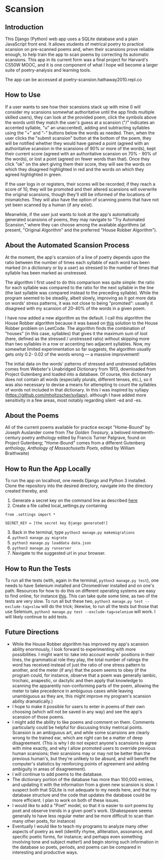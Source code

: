# Scansion

## Introduction

This Django (Python) web app uses a SQLite database and a plain JavaScript front end. It allows students of metrical poetry to practice scansion on pre-scanned poems and, when their scansions prove reliable enough, to help train the app to scan poems by correcting its automatic scansions. This app in its current form was a final project for Harvard's CS50W MOOC, and it is one component of what I hope will become a larger suite of poetry-analysis and learning tools.

The app can be accessed at poetry-scansion.hathaway2010.repl.co

## How to Use

 If a user wants to see how their scansions stack up with mine (I will consider my scansions somewhat authoritative until the app finds multiple skilled users), they can look at the provided poem, click the symbols above the words until they match the user's guess at a scansion ("/" indicates an accented syllable, "u" an unaccented), adding and subtracting syllables using the "+" and "-" buttons below the words as needed. Then, when the user clicks the "submit scansion" button at the bottom of the poem, they will be notified whether they would have gained a point (agreed with an authoritative scansion in the scansions of 90% or more of the words), kept their current score (agreed with an authoritative scansion on 70% - 90% of the words), or lost a point (agreed on fewer words than that). Once they click "ok" on the alert giving them their score, they will see the words on which they disagreed highlighted in red and the words on which they agreed highlighted in green.

 If the user logs in or registers, their scores will be recorded; if they reach a score of 10, they will be promoted and their altered scansions will overwrite the original scansions, though they'll still be informed of the locations of mismatches. They will also have the option of scanning poems that have not yet been scanned by a human (if any exist).

 Meanwhile, if the user just wants to look at the app's automatically generated scansions of poems, they may navigate to "Try Automated Scansion," where they can choose among the available algorithms (at present, "Original Algorithm" and the preferred "House Robber Algorithm").

## About the Automated Scansion Process

At the moment, the app's scansion of a line of poetry depends upon the ratio between the number of times each syllable of each word has been marked (in a dictionary or by a user) as stressed to the number of times that syllable has been marked as unstressed.

The algorithm I first used to do this comparison was quite simple: the ratio for each syllable was compared to the ratio for the next syllable in the line (the last syllable was compared instead to the preceding syllable). While the program seemed to be steadily, albeit slowly, improving as it got more data on words' stress patterns, it was not close to being "promoted": usually it disagreed with my scansion of 20-40% of the words in a given poem.

I have now added a new algorithm as the default. I call this algorithm the House Robber algorithm because it was based on [this](https://leetcode.com/problems/house-robber/discuss/156523/From-good-to-great.-How-to-approach-most-of-DP-problems) solution to the House Robber problem on LeetCode. The algorithm finds the combination of "houses" (in this case, syllables) that gives it the maximum sum of loot (here, defined as the stressed / unstressed ratio) without skipping more than two syllables in a row or accenting two adjacent syllables. Now, my somewhat limited experimentation so far suggests, the algorithm usually gets only 0.2- 0.02 of the words wrong — a massive improvement!


The initial data on the words' patterns of stressed and unstressed syllables comes from Webster's Unabridged Dictionary from 1913, downloaded from Project Gutenberg and loaded into a database. Of course, this dictionary does not contain all words (especially plurals, different tenses, etc.), so it was also necessary to devise a means for attempting to count the syllables of words not included in that dictionary. In this I was inspired by syllapy (https://github.com/mholtzscher/syllapy), although I have added more sensitivity in a few areas, most notably regarding silent -ed and -es.

## About the Poems

All of the current poems available for practice except "Home-Bound" by Joseph Auslander come from *The Golden Treasury*, a beloved nineteenth-century poetry anthology edited by Francis Turner Palgrave, found on Project Gutenberg; "Home-Bound" comes from a different Gutenberg anthology, *Anthology of Massachusetts Poets*, edited by William Braithwaite)

## How to Run the App Locally
To run the app on localhost, one needs Django and Python 3 installed. Clone the repository into the desired directory, navigate into the directory created thereby, and:
1. Generate a secret key on the command line as described [here](https://humberto.io/blog/tldr-generate-django-secret-key)
2. Create a file called local_settings.py containing
```
from .settings import *

SECRET_KEY = [the secret key Django generated!]
```
3. Back in the terminal, type `python3 manage.py makemigrations`
4. `python3 manage.py migrate`
5. `python3 manage.py loaddata data.json`
6. `python3 manage.py runserver`
7. Navigate to the suggested url in your browser.

## How to Run the Tests

To run all the tests (with, again in the terminal, `python3 manage.py test`), one needs to have Selenium installed and Chromedriver installed and on one's path. Resources for how to do this on different operating systems are easy to find online, for instance [this](http://jonathansoma.com/lede/foundations-2018/classes/selenium/selenium-windows-install/). This can take quite some time, as two of the tests are very slow. To run all but these two, `python3 manage.py test --exclude-tag=slow` will do the trick; likewise, to run all the tests but those that use Selenium, `python3 manage.py test --exclude-tag=selenium` will work. I will likely continue to add tests.

## Future Directions
 - While the House Robber algorithm has improved my app's scansion ability enormously, I look forward to experimenting with more possibilities. I might want to: take into account words' positions in their lines, the grammatical role they play, the total number of ratings the word has received instead of just the ratio of one stress pattern to another, and the meter (if any) that the poem seems to obey (if the program could, for instance, observe that a poem was generally iambic, trochaic, anapestic, or dactylic and then apply that knowledge to scanning the apparently non-conforming parts of the poem, allowing the meter to take precedence in ambiguous cases while leaving unambiguous as they are, this might improve my program's scansion ability dramatically.)
 - I hope to make it possible for users to enter in poems of their own choosing (which will not be saved in any way) and see the app's scansion of those poems.
 - I might add the ability to like poems and comment on them. Comments particularly could be helpful for discussing tricky metrical points. Scansion is an ambiguous art, and while some scansions are clearly wrong to the trained ear, which are right can be a matter of deep disagreement. (This is why I do not expect anyone's scansions to agree with mine exactly, and why I allow promoted users to override previous human scansions; their scansions may or may not be better than the previous human's, but they're unlikely to be absurd, and will benefit the computer's statistics by reinforcing points of agreement and adding ambiguity in areas of disagreement).
 - I will continue to add poems to the database.
 - The dictionary portion of the database has more than 100,000 entries, and updating it with the information from a given new scansion is slow. I suspect both that SQLite is not adequate to my needs here, and that my database structure and the code that updates the database could be more efficient. I plan to work on both of these issues.
 - I would like to add a "Poet" model, so that it is easier to sort poems by poet and observe trends in a given poet's work. (Shakespeare seems generally to have less regular meter and be more difficult to scan than many other poets, for instance)
 - Eventually I would like to teach my programs to analyze many other aspects of poetry as well (identify rhyme, alliteration, assonance, and specific poetic forms, for instance; and perhaps even something involving tone and subject matter!) and begin storing such information in the database so poets, periods, and poems can be compared in interesting and productive ways.
